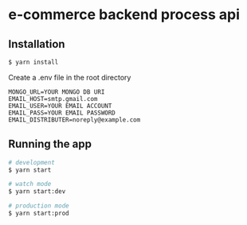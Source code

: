# e-commerce backend process api

## Installation

```bash
$ yarn install
```

Create a .env file in the root directory

```
MONGO_URL=YOUR MONGO DB URI
EMAIL_HOST=smtp.gmail.com
EMAIL_USER=YOUR EMAIL ACCOUNT
EMAIL_PASS=YOUR EMAIL PASSWORD
EMAIL_DISTRIBUTER=noreply@example.com
```

## Running the app

```bash
# development
$ yarn start

# watch mode
$ yarn start:dev

# production mode
$ yarn start:prod
```
